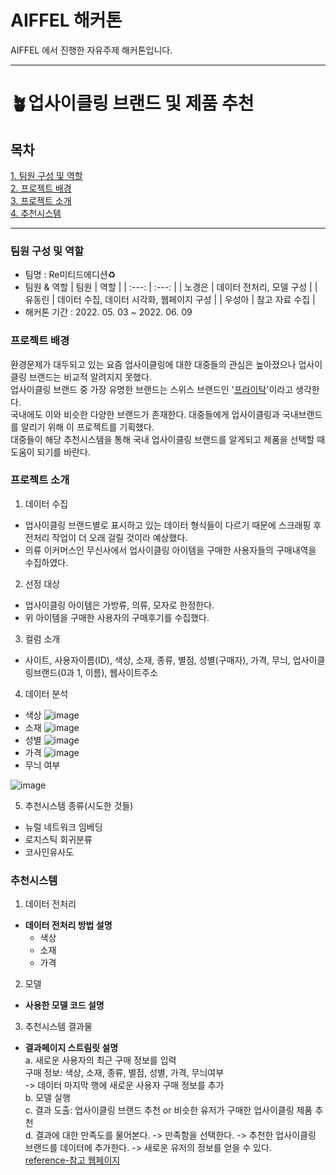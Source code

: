 # AIFFEL 해커톤
AIFFEL 에서 진행한 자유주제 해커톤입니다.
***
# 🪴업사이클링 브랜드 및 제품 추천
## 목차
[1. 팀원 구성 및 역할](#팀원-구성-및-역할)<br>
[2. 프로젝트 배경](#프로젝트-배경)<br>
[3. 프로젝트 소개](#프로젝트-소개)<br>
[4. 추천시스템](#추천시스템)<br>

***
### 팀원 구성 및 역할
* 팀명 : Re미티드에디션♻️
* 팀원 & 역할
  | 팀원 | 역할 |
  | :---: | :---: |
  | 노경은 | 데이터 전처리, 모델 구성 |
  | 유동린 | 데이터 수집, 데이터 시각화, 웹페이지 구성 |
  | 우성아 | 참고 자료 수집 |
* 해커톤 기간 : 2022. 05. 03 ~ 2022. 06. 09


### 프로젝트 배경
환경문제가 대두되고 있는 요즘 업사이클링에 대한 대중들의 관심은 높아졌으나 업사이클링 브랜드는 비교적 알려지지 못했다.  
업사이클링 브랜드 중 가장 유명한 브랜드는 스위스 브랜드인 '[프라이탁](https://ko.wikipedia.org/wiki/%ED%94%84%EB%9D%BC%EC%9D%B4%ED%83%81)'이라고 생각한다.  
국내에도 이와 비슷한 다양한 브랜드가 존재한다. 대중들에게 업사이클링과 국내브랜드를 알리기 위해 이 프로젝트를 기획했다.  
대중들이 해당 추천시스템을 통해 국내 업사이클링 브랜드를 알게되고 제품을 선택할 때 도움이 되기를 바란다.


### 프로젝트 소개
1. 데이터 수집
- 업사이클링 브랜드별로 표시하고 있는 데이터 형식들이 다르기 때문에 스크래핑 후 전처리 작업이 더 오래 걸릴 것이라 예상했다.
- 의류 이커머스인 무신사에서 업사이클링 아이템을 구매한 사용자들의 구매내역을 수집하였다.
2. 선정 대상
- 업사이클링 아이템은 가방류, 의류, 모자로 한정한다.
- 위 아이템을 구매한 사용자의 구매후기를 수집했다.
3. 컬럼 소개
- 사이트, 사용자이름(ID), 색상, 소재, 종류, 별점, 성별(구매자), 가격, 무늬, 업사이클링브랜드(0과 1, 이름), 웹사이트주소
4. 데이터 분석
- 색상
![image](https://user-images.githubusercontent.com/97087253/171132821-133896c3-ab84-42e5-8697-96c619a9b3a0.png)
- 소재
![image](https://user-images.githubusercontent.com/97087253/171771333-a60f6b83-b70e-47d2-967f-98353033800c.png)
- 성별
![image](https://user-images.githubusercontent.com/97087253/171132950-700ddb6c-644d-4aec-8f6b-566d181eec05.png)
- 가격
![image](https://user-images.githubusercontent.com/97087253/171770247-64e67dc4-6bbd-4297-bfa2-d9cf60db2b4f.png)
- 무늬 여부

![image](https://user-images.githubusercontent.com/97087253/171770150-681a73ed-2d72-4b90-b8e2-76e594a22305.png)


5. 추천시스템 종류(시도한 것들)
- 뉴럴 네트워크 임베딩
- 로지스틱 회귀분류
- 코사인유사도


### 추천시스템
1. 데이터 전처리
- **데이터 전처리 방법 설명**
  - 색상
  - 소재
  - 가격
2. 모델
- **사용한 모델 코드 설명**

3. 추천시스템 결과물  
- **결과페이지 스트림릿 설명**  
a. 새로운 사용자의 최근 구매 정보를 입력  
    구매 정보: 색상, 소재, 종류, 별점, 성별, 가격, 무늬여부  
     -> 데이터 마지막 행에 새로운 사용자 구매 정보를 추가  
b. 모델 실행  
c. 결과 도출: 업사이클링 브랜드 추천 or 비슷한 유저가 구매한 업사이클링 제품 추천  
d. 결과에 대한 만족도를 물어본다. -> 만족함을 선택한다. -> 추천한 업사이클링 브랜드를 데이터에 추가한다. -> 새로운 유저의 정보를 얻을 수 있다.  
[reference-참고 웹페이지](https://western-sky.tistory.com/60?category=847883#%E2%9C%A8%EA%B5%AC%ED%98%84-%EA%B2%B0%EA%B3%BC)


